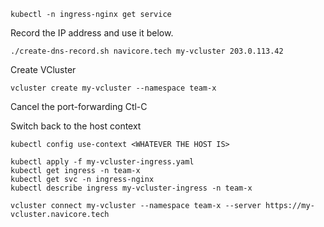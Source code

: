 
```
kubectl -n ingress-nginx get service
```
Record the IP address and use it below.

```
./create-dns-record.sh navicore.tech my-vcluster 203.0.113.42
```

Create VCluster
```
vcluster create my-vcluster --namespace team-x
```
Cancel the port-forwarding Ctl-C 

Switch back to the host context
```
kubectl config use-context <WHATEVER THE HOST IS>
```

```
kubectl apply -f my-vcluster-ingress.yaml
kubectl get ingress -n team-x
kubectl get svc -n ingress-nginx
kubectl describe ingress my-vcluster-ingress -n team-x
```

```
vcluster connect my-vcluster --namespace team-x --server https://my-vcluster.navicore.tech
```

